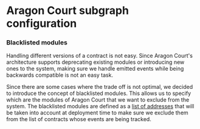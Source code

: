 # Aragon Court subgraph configuration

### Blacklisted modules

Handling different versions of a contract is not easy. 
Since Aragon Court's architecture supports deprecating existing modules or introducing new ones to the system, making sure we handle emitted events while being backwards compatible is not an easy task.

Since there are some cases where the trade off is not optimal, we decided to introduce the concept of blacklisted modules. This allows us to specify which are the modules of Aragon Court that we want to exclude from the system.
The blacklisted modules are defined as a [list of addresses](../blacklisted-modules.js) that will be taken into account at deployment time to make sure we exclude them from the list of contracts whose events are being tracked.
